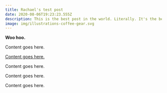 ```yaml
---
title: Rachael's test post
date: 2020-08-06T19:23:23.555Z
description: This is the best post in the world. Literally. It's the best. It's also a test.
image: img/illustrations-coffee-gear.svg
---
```

**Woo hoo.**

Content goes here.

[Content goes here.](https://dataclay.com)

Content goes here.

Content goes here.

Content goes here.